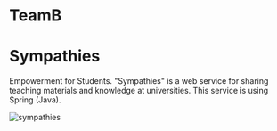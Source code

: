 # TeamB

# Sympathies
Empowerment for Students.
"Sympathies" is a web service for sharing teaching materials and knowledge at universities.
This service is using Spring (Java).

![sympathies](https://github.com/shortintern2019/TeamB/blob/images/syampathies.png)